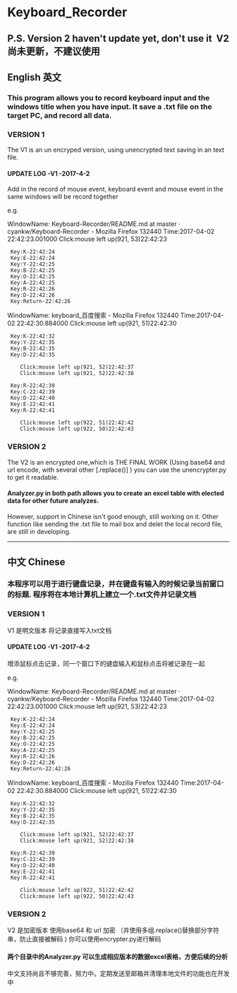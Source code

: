 # Keyboard_Recorder 

## P.S. Version 2 haven't update yet, don't use it  V2尚未更新，不建议使用

## English 英文
### This program allows you to  record keyboard input and the windows title when you have input. It save a .txt file on the target PC, and record all data. 
### VERSION 1
 The V1 is an un encryped version, using unencrypted text saving in an text file. 
#### UPDATE LOG -V1 -2017-4-2
 Add in the record of mouse event, keyboard event and mouse event in the same windows will be record together
 
 e.g.

WindowName: Keyboard-Recorder/README.md at master · cyankw/Keyboard-Recorder - Mozilla Firefox 132440
Time:2017-04-02 22:42:23.001000 
        Click:mouse left up(921, 53)22:42:23
        
     Key:K-22:42:24  
     Key:E-22:42:24  
     Key:Y-22:42:25  
     Key:B-22:42:25  
     Key:O-22:42:25  
     Key:A-22:42:25  
     Key:R-22:42:26  
     Key:D-22:42:26  
     Key:Return-22:42:26  

WindowName: keyboard_百度搜索 - Mozilla Firefox 132440
Time:2017-04-02 22:42:30.884000
        Click:mouse left up(921, 51)22:42:30
        
     Key:K-22:42:32  
     Key:Y-22:42:35  
     Key:B-22:42:35  
     Key:D-22:42:35  
     
        Click:mouse left up(921, 52)22:42:37
        Click:mouse left up(921, 52)22:42:38
        
     Key:R-22:42:39  
     Key:C-22:42:39  
     Key:D-22:42:40  
     Key:E-22:42:41  
     Key:R-22:42:41  
     
        Click:mouse left up(922, 51)22:42:42
        Click:mouse left up(922, 50)22:42:43

### VERSION 2
 The V2 is an encrypted one,which is THE FINAL WORK (Using base64 and url encode, with several other [.replace()] ) you can use the unencrypter.py to get it readable.
 
#### Analyzer.py in both path allows you to create an excel table with elected data for other future analyzes.
 However, support in Chinese isn't good enough, still working on it. Other function like sending the .txt file to mail box and delet the local record file, are still in developing. 
 
 ---
## 中文 Chinese
### 本程序可以用于进行键盘记录，并在键盘有输入的时候记录当前窗口的标题. 程序将在本地计算机上建立一个.txt文件并记录文档
### VERSION 1
 V1 是明文版本 将记录直接写入txt文档
#### UPDATE LOG -V1 -2017-4-2
 增添鼠标点击记录，同一个窗口下的键盘输入和鼠标点击将被记录在一起
 
e.g.

WindowName: Keyboard-Recorder/README.md at master · cyankw/Keyboard-Recorder - Mozilla Firefox 132440
Time:2017-04-02 22:42:23.001000 
        Click:mouse left up(921, 53)22:42:23
        
     Key:K-22:42:24  
     Key:E-22:42:24  
     Key:Y-22:42:25  
     Key:B-22:42:25  
     Key:O-22:42:25  
     Key:A-22:42:25  
     Key:R-22:42:26  
     Key:D-22:42:26  
     Key:Return-22:42:26  

WindowName: keyboard_百度搜索 - Mozilla Firefox 132440
Time:2017-04-02 22:42:30.884000
        Click:mouse left up(921, 51)22:42:30
        
     Key:K-22:42:32  
     Key:Y-22:42:35  
     Key:B-22:42:35  
     Key:D-22:42:35  
     
        Click:mouse left up(921, 52)22:42:37
        Click:mouse left up(921, 52)22:42:38
        
     Key:R-22:42:39  
     Key:C-22:42:39  
     Key:D-22:42:40  
     Key:E-22:42:41  
     Key:R-22:42:41  
     
        Click:mouse left up(922, 51)22:42:42
        Click:mouse left up(922, 50)22:42:43

### VERSION 2
 V2 是加密版本 使用base64 和 url 加密 （并使用多组.replace()替换部分字符串，防止直接被解码 ) 你可以使用encrypter.py进行解码
 
#### 两个目录中的Analyzer.py 可以生成相应版本的数据excel表格，方便后续的分析
 中文支持尚且不够完善，努力中。定期发送至邮箱并清理本地文件的功能也在开发中
